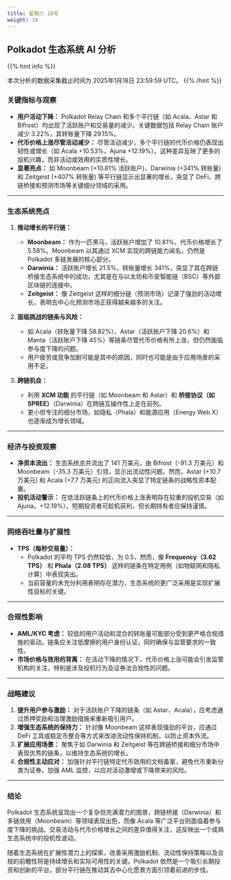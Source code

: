 ```yaml
---
title: 星期六 18号
weight: 18
---
```


## **Polkadot 生态系统 AI 分析**
{{% hint info %}}

本次分析的数据采集截止时间为 2025年1月18日 23:59:59 UTC。
{{% /hint %}}

### 关键指标与观察
- **用户活动下降：** Polkadot Relay Chain 和多个平行链（如 Acala、Astar 和 Bifrost）均出现了活跃账户和交易量的减少。关键数据包括 Relay Chain 账户减少 3.22%，其转账量下降 29.15%。
- **代币价格上涨尽管活动减少：** 尽管活动减少，多个平行链的代币价格仍表现出韧性或增长（如 Acala +10.53%，Ajuna +12.19%）。这种差异反映了更多的投机兴趣，而非活动或效用的实质性增长。
- **显著亮点：** 如 Moonbeam (+10.81% 活跃账户)、Darwinia (+341% 转账量) 和 Zeitgeist (+407% 转账量) 等平行链显示出显著的增长，突显了 DeFi、跨链桥接和预测市场等关键细分领域的采用。

---

### 生态系统亮点
1. **推动增长的平行链：**
   - **Moonbeam：** 作为一匹黑马，活跃账户增加了 10.81%，代币价格增长了 5.58%。Moonbeam 以其通过 XCM 实现的跨链能力闻名，仍然是 Polkadot 多链发展的核心部分。
   - **Darwinia：** 活跃账户增长 21.5%，转账量增长 341%，突显了其在跨链桥接生态系统中的成功，尤其是在与以太坊和币安智能链（BSC）等外部区块链的连接中。
   - **Zeitgeist：** 像 Zeitgeist 这样的细分链（预测市场）记录了强劲的活动增长，表明去中心化预测市场正获得越来越多的关注。

2. **面临挑战的链条与风险：**
   - 如 Acala（转账量下降 58.82%）、Astar（活跃账户下降 20.6%）和 Manta（活跃账户下降 45%）等链条尽管代币价格有所上涨，但仍然面临参与度下降的问题。
   - 用户疲劳或竞争加剧可能是其中的原因，同时也可能是由于应用场景的采用不足。

3. **跨链机会：**
   - 利用 **XCM 功能** 的平行链（如 Moonbeam 和 Astar）和 **桥接协议（如 SPREE）**（Darwinia）在跨链互操作性上走在前列。
   - 更小但专注的细分市场，如隐私（Phala）和能源应用（Energy Web X）也逐渐成为增长领域。

---

### 经济与投资观察
- **净资本流出：** 生态系统总共流出了 141 万美元，由 Bifrost（-91.3 万美元）和 Moonbeam（-35.3 万美元）引领，显示出流动性问题。然而，Astar (+10.7 万美元) 和 Acala (+7.7 万美元) 的正向流入突显了特定链条的战略性资本配置。
- **投机活动警示：** 在低活跃链条上的代币价格上涨表明存在较重的投机交易（如 Ajuna，+12.19%）。短期投资者可趁机获利，但长期持有者应保持谨慎。

---

### 网络吞吐量与扩展性
- **TPS（每秒交易量）：**
  - Polkadot 的平均 TPS 仍然较低，为 0.5，然而，像 **Frequency（3.62 TPS）** 和 **Phala（2.08 TPS）** 这样的链条在特定用例（如物联网和隐私计算）中表现突出。
  - 当前容量的未充分利用表明存在潜力，生态系统的更广泛采用是实现扩展性目标的关键。

---

### 合规性影响
- **AML/KYC 考虑：** 较低的用户活动和混合的转账量可能部分受到更严格合规措施的驱动。链条应关注低摩擦的用户身份认证，同时确保与监管要求的一致性。
- **市场价格与效用的背离：** 在活动下降的情况下，代币价格上涨可能会引发监管机构的关注，特别是涉及投机行为及证券法合规性的问题。

---

### 战略建议
1. **提升用户参与激励：** 对于活跃账户下降的链条（如 Astar、Acala），应考虑通过质押奖励和治理激励措施来重新吸引用户。
2. **增强生态系统的保持力：** 针对像 Moonbeam 这样表现强劲的平台，应通过 DeFi 工具或稳定币整合等方式来改进流动性保持机制，以防止资本外流。
3. **扩展应用场景：** 聚焦于如 Darwinia 和 Zeitgeist 等在跨链桥接和细分市场中表现优秀的链条，以维持生态系统的增长。
4. **合规性主动应对：** 加强针对平行链特定代币效用的文档备案，避免代币重新分类为证券。加强 AML 监控，以应对活动激增或下降带来的风险。

---

### 结论
Polkadot 生态系统呈现出一个复杂但充满潜力的图景，跨链桥接（Darwinia）和多链效用（Moonbeam）等领域表现出色，而像 Acala 等广泛平台则面临着参与度下降的挑战。交易活动与代币价格增长之间的差异值得关注，这反映出一个成熟生态系统中的投机性波动。

随着生态系统在扩展性潜力上的探索，改善采用激励机制、流动性保持策略以及合规的前瞻性将是持续增长和实际可用性的关键。Polkadot 依然是一个吸引长期投资和创新的平台，部分平行链在推动其去中心化愿景方面引领着前进的步伐。
